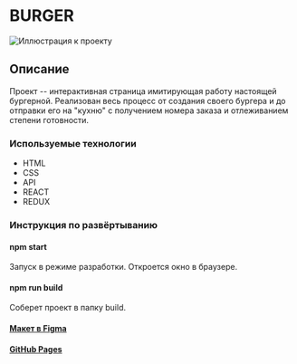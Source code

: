 # BURGER
![Иллюстрация к проекту](https://i.ibb.co/N1fgQCb/2021-11-15-004656.png)

## Описание

Проект -- интерактивная страница имитирующая работу настоящей бургерной. 
Реализован весь процесс от создания своего бургера и до отправки его на "кухню" с получением номера заказа и отлеживанием степени готовности.

### Используемые технологии

- HTML
- CSS
- API
- REACT
- REDUX

### Инструкция по развёртыванию 

#### npm start

Запуск в режиме разработки. Откроется окно в браузере.

#### npm run build

Соберет проект в папку build.

#### [Макет в Figma](https://www.figma.com/file/vejDm3dVTUor3wBdNO137u/React-%2F-%D0%9F%D1%80%D0%BE%D0%B5%D0%BA%D1%82%D0%BD%D1%8B%D0%B5-%D0%B7%D0%B0%D0%B4%D0%B0%D1%87%D0%B8?node-id=20%3A158)
#### [GitHub Pages](https://nikih449.github.io/react-burger/)

